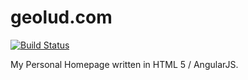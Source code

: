 geolud.com 
==========

[![Build Status](https://travis-ci.org/fischermatte/geolud.svg?branch=master)](https://travis-ci.org/fischermatte/geolud)

My Personal Homepage written in HTML 5 / AngularJS.
